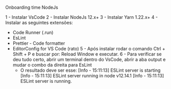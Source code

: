 Onboarding time NodeJs

1 - Instalar VsCode
2 - Instalar NodeJs 12.x+
3 - Instalar Yarn 1.22.x+
4 - Instalar as seguintes extensões:
 - Code Runner (.run)
 - EsLint
 - Prettier - Code formatter
 - EditorConfig for VS Code (rato)
5 - Após instalar rodar o comando Ctrl + Shift + P e buscar por: Reload Window e executar.
6 - Para verificar se deu tudo certo, abrir um terminal dentro do VsCode, abrir a aba output e mudar o combo da direita para EsLint
    - O resultado deve ser esse:
        [Info  - 15:11:13] ESLint server is starting
        [Info  - 15:11:13] ESLint server running in node v12.14.1
        [Info  - 15:11:13] ESLint server is running.
